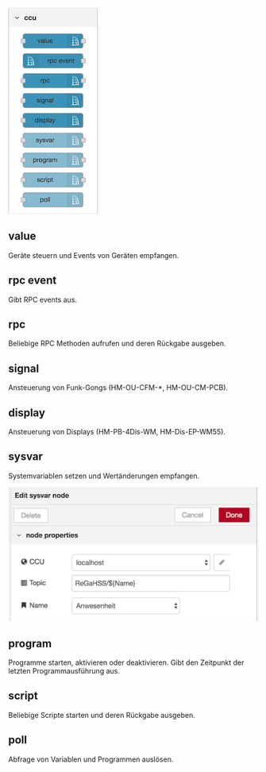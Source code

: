 ![](images/nodes.png)

## value

Geräte steuern und Events von Geräten empfangen.

## rpc event

Gibt RPC events aus.

## rpc

Beliebige RPC Methoden aufrufen und deren Rückgabe ausgeben.

## signal

Ansteuerung von Funk-Gongs (HM-OU-CFM-*, HM-OU-CM-PCB).

## display

Ansteuerung von Displays (HM-PB-4Dis-WM, HM-Dis-EP-WM55).


## sysvar

Systemvariablen setzen und Wertänderungen empfangen.

![](images/node-sysvar.png)


## program

Programme starten, aktivieren oder deaktivieren. Gibt den Zeitpunkt der letzten Programmausführung aus.

## script

Beliebige Scripte starten und deren Rückgabe ausgeben.

## poll

Abfrage von Variablen und Programmen auslösen.